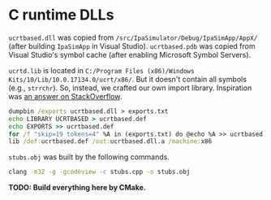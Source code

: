 # C runtime DLLs

`ucrtbased.dll` was copied from `/src/IpaSimulator/Debug/IpaSimApp/AppX/`
(after building `IpaSimApp` in Visual Studio). `ucrtbased.pdb` was copied from
Visual Studio's symbol cache (after enabling Microsoft Symbol Servers).

`ucrtd.lib` is located in
`C:/Program Files (x86)/Windows Kits/10/Lib/10.0.17134.0/ucrt/x86/`. But it
doesn't contain all symbols (e.g., `strrchr`). So, instead, we crafted our own
import library. Inspiration was
[an answer on StackOverflow](https://stackoverflow.com/a/9946390).

```cmd
dumpbin /exports ucrtbased.dll > exports.txt
echo LIBRARY UCRTBASED > ucrtbased.def
echo EXPORTS >> ucrtbased.def
for /f "skip=19 tokens=4" %A in (exports.txt) do @echo %A >> ucrtbased.def
lib /def:ucrtbased.def /out:ucrtbased.dll.a /machine:x86
```

`stubs.obj` was built by the following commands.

```cmd
clang -m32 -g -gcodeview -c stubs.cpp -o stubs.obj
```

**TODO: Build everything here by CMake.**
